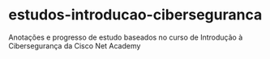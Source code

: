 # estudos-introducao-ciberseguranca
Anotações e progresso de estudo baseados no curso de  Introdução à Cibersegurança da Cisco Net Academy 
